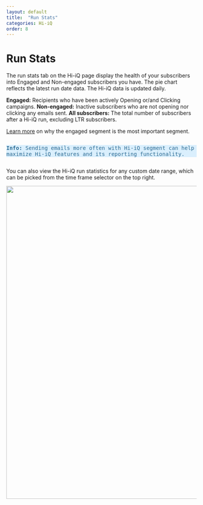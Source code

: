 ```yaml
---
layout: default
title:  "Run Stats"
categories: Hi-iQ
order: 8
---
```


# Run Stats

The run stats tab on the Hi-iQ page display the health of your subscribers into Engaged and Non-engaged subscribers you have. The pie chart reflects the latest run date data. The Hi-iQ data is updated daily.

<strong>Engaged:</strong> Recipients who have been actively Opening or/and Clicking campaigns.
<strong>Non-engaged:</strong> Inactive subscribers who are not opening nor clicking any emails sent.
<strong>All subscribers:</strong> The total number of subscribers after a Hi-iQ run, excluding LTR subscribers.

[Learn more](https://ematicsolutions.wordpress.com/2017/12/08/we-found-the-most-important-segment-for-email-marketing-sourced-with-data/) on why the engaged segment is the most important segment.

<pre class="highlight" style="background-color: #DAEFFD; color:#2B6A94; white-space:pre-line; display: inline-block">
<strong>Info:</strong> Sending emails more often with Hi-iQ segment can help maximize Hi-iQ features and its reporting functionality.
</pre>

You can also view the Hi-iQ run statistics for any custom date range, which can be picked from the time frame selector on the top right.

<img src="{{site.baseurl}}/assets/img/run-stats/run_stats.png" style="width:826px">